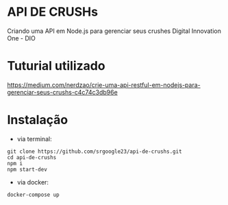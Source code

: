 # API DE CRUSHs

Criando uma API em Node.js para gerenciar seus crushes
Digital Innovation One - DIO
# Tuturial utilizado

https://medium.com/nerdzao/crie-uma-api-restful-em-nodejs-para-gerenciar-seus-crushs-c4c74c3db96e

# Instalação

- via terminal:

```
git clone https://github.com/srgoogle23/api-de-crushs.git
cd api-de-crushs
npm i
npm start-dev
```

- via docker:

```
docker-compose up
```